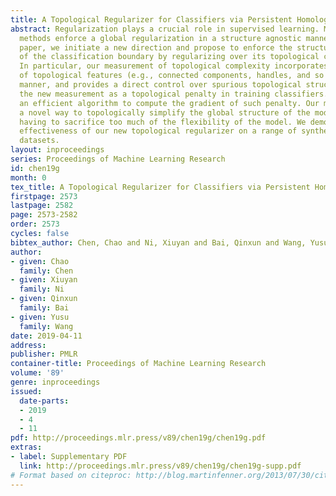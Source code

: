 ```yaml
---
title: A Topological Regularizer for Classifiers via Persistent Homology
abstract: Regularization plays a crucial role in supervised learning. Most existing
  methods enforce a global regularization in a structure agnostic manner. In this
  paper, we initiate a new direction and propose to enforce the structural simplicity
  of the classification boundary by regularizing over its topological complexity.
  In particular, our measurement of topological complexity incorporates the importance
  of topological features (e.g., connected components, handles, and so on) in a meaningful
  manner, and provides a direct control over spurious topological structures. We incorporate
  the new measurement as a topological penalty in training classifiers. We also propose
  an efficient algorithm to compute the gradient of such penalty. Our method provides
  a novel way to topologically simplify the global structure of the model, without
  having to sacrifice too much of the flexibility of the model. We demonstrate the
  effectiveness of our new topological regularizer on a range of synthetic and real-world
  datasets.
layout: inproceedings
series: Proceedings of Machine Learning Research
id: chen19g
month: 0
tex_title: A Topological Regularizer for Classifiers via Persistent Homology
firstpage: 2573
lastpage: 2582
page: 2573-2582
order: 2573
cycles: false
bibtex_author: Chen, Chao and Ni, Xiuyan and Bai, Qinxun and Wang, Yusu
author:
- given: Chao
  family: Chen
- given: Xiuyan
  family: Ni
- given: Qinxun
  family: Bai
- given: Yusu
  family: Wang
date: 2019-04-11
address: 
publisher: PMLR
container-title: Proceedings of Machine Learning Research
volume: '89'
genre: inproceedings
issued:
  date-parts:
  - 2019
  - 4
  - 11
pdf: http://proceedings.mlr.press/v89/chen19g/chen19g.pdf
extras:
- label: Supplementary PDF
  link: http://proceedings.mlr.press/v89/chen19g/chen19g-supp.pdf
# Format based on citeproc: http://blog.martinfenner.org/2013/07/30/citeproc-yaml-for-bibliographies/
---
```

